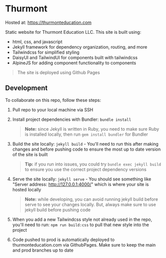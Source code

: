 # Thurmont

Hosted at: https://thurmonteducation.com

Static website for Thurmont Education LLC. This site is built using:
- html, css, and javascript
- Jekyll framework for dependency organization, routing, and more
- Tailwindcss for simplified styling
- DaisyUI and TailwindUI for components built with tailwindcss
- AlpineJS for adding component functionality to components

> The site is deployed using Github Pages

## Development

To collaborate on this repo, follow these steps:

1. Pull repo to your local machine via SSH

2. Install project dependencies with Bundler: `bundle install`

   > **Note:** since Jekyll is written in Ruby, you need to make sure Ruby is installed locally, then run `gem install bundler` for Bundler

4. Build the site locally: `jekyll build` - You'll need to run this after making changes and before pushing code to ensure the most up to date version of the site is built

   > **Tip:** if you run into issues, you could try `bundle exec jekyll build` to ensure you use the correct project dependency versions

6. Serve the site locally: `jekyll serve` - You should see something like "Server address: http://127.0.0.1:4000/" which is where your site is hosted locally

   > **Note:** while developing, you can avoid running jekyll build before serve to see your changes locally. But, always make sure to use jekyll build before pushing code

8. When you add a new Tailwindcss style not already used in the repo, you'll need to run: `npm run build:css` to pull that new style into the project

9. Code pushed to prod is automatically deployed to thurmonteducation.com via GithubPages. Make sure to keep the main and prod branches up to date
